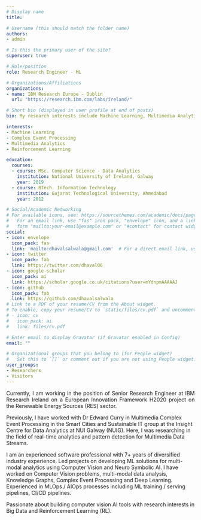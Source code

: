 ```yaml
---
# Display name
title: 

# Username (this should match the folder name)
authors:
- admin

# Is this the primary user of the site?
superuser: true

# Role/position
role: Research Engineer - ML

# Organizations/Affiliations
organizations:
- name: IBM Research Europe - Dublin
  url: "https://research.ibm.com/labs/ireland/"

# Short bio (displayed in user profile at end of posts)
bio: My research interests include Machine Learning, Multimedia Analytics, Complex Event Processing.

interests:
- Machine Learning
- Complex Event Processing
- Multimedia Analytics
- Reinforcement Learning

education:
  courses:
  - course: MSc. Computer Science - Data Analytics
    institution: National University of Ireland, Galway
    year: 2019
  - course: BTech. Information Technology
    institution: Gujarat Technological University, Ahmedabad
    year: 2012

# Social/Academic Networking
# For available icons, see: https://sourcethemes.com/academic/docs/page-builder/#icons
#   For an email link, use "fas" icon pack, "envelope" icon, and a link in the
#   form "mailto:your-email@example.com" or "#contact" for contact widget.
social:
- icon: envelope
  icon_pack: fas
  link: 'mailto:dhavalsalwala@gmail.com'  # For a direct email link, use "mailto:test@example.org".
- icon: twitter
  icon_pack: fab
  link: https://twitter.com/dhaval06
- icon: google-scholar
  icon_pack: ai
  link: https://scholar.google.co.uk/citations?user=mYdnpmAAAAAJ
- icon: github
  icon_pack: fab
  link: https://github.com/dhavalsalwala
# Link to a PDF of your resume/CV from the About widget.
# To enable, copy your resume/CV to `static/files/cv.pdf` and uncomment the lines below.
# - icon: cv
#   icon_pack: ai
#   link: files/cv.pdf

# Enter email to display Gravatar (if Gravatar enabled in Config)
email: ""

# Organizational groups that you belong to (for People widget)
#   Set this to `[]` or comment out if you are not using People widget.
user_groups:
- Researchers
- Visitors
---
```

<p style='text-align: justify;'>
Currently, I am working in the position of Senior Research Engineer at IBM Research Ireland on a European Innovation Framework H2020 project on the Renewable Energy Sources (RES) sector.  

Previously, I have worked with Dr Edward Curry in Multimedia Complex Event Processing in the Smart Cities and Sustainable IT group at the Insight Centre for Data Analytics at NUI Galway (NUIG). Here, I was researching in the field of real-time analytics and pattern detection for Multimedia Data Streams.

I am an experienced software professional with 7+ years of diversified industry experience. Led projects on developing ML solutions for multi-modal analytics using Computer Vision and Neuro Symbolic AI. I have worked on Computer Vision problems, multi-modal data analysis, Knowledge Graphs, Complex Event Processing and Deep Learning. Experienced in MLOps / AIOps processes including ML training / serving pipelines, CI/CD pipelines.

Passionate about building computer vision AI tools with research interests in Big Data and Reinforcement Learning (RL).
</p>
